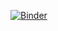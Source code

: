 [![Binder](https://mybinder.org/badge_logo.svg)](https://mybinder.org/v2/gh/lhayward/RectangleClassifier/master)
